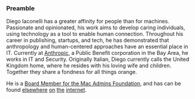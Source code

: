 ### Preamble

Diego Iaconelli has a greater affinity for people than for machines. Passionate and opinionated, his work aims to develop caring individuals, using technology as a tool to enable human connection. Throughout his career in publishing, startups, and tech, he has demonstrated that anthropology and human-centered approaches have an essential place in IT. Currently at [Anthropic](https://www.anthropic.com), a Public Benefit corporation in the Bay Area, he works in IT and Security. Originally Italian, Diego currently calls the United Kingdom home, where he resides with his loving wife and children. Together they share a fondness for all things orange. 

He is a [Board Member for the Mac Admins Foundation](https://www.macadmins.org/board), and has can be found <a rel="me" href="https://mastodon.social/@matdotcx">elsewhere</a> [on](https://uk.linkedin.com/in/diegoiaconelli) [the](https://iaconelli.org) [internet](https://macadmins.slack.com/team/U1CJTLF8X).
